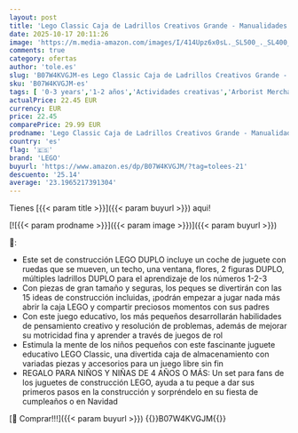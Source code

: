 ```yaml
---
layout: post
title: 'Lego Classic Caja de Ladrillos Creativos Grande - Manualidades para Niños y Niñas de 4+ Años - Animales  Casas y Coches de Juguete - Regalos de Cumpleaños y Reyes Magos 10698'
date: 2025-10-17 20:11:26
image: 'https://m.media-amazon.com/images/I/414Upz6x0sL._SL500_._SL400_.jpg'
comments: true
category: ofertas
author: 'tole.es'
slug: 'B07W4KVGJM-es Lego Classic Caja de Ladrillos Creativos Grande -...'
sku: 'B07W4KVGJM-es'
tags: [ '0-3 years','1-2 años','Actividades creativas','Arborist Merchandising Root','Bebés','Bebés y primera infancia','Juegos de construcción','Juegos de construcción para niños','Juguetes','Juguetes y juegos','Juguetes y juegos de aprendizaje y educación','LEGO','LEGO2','Montessori','Peluches y muñecas','Self Service','Sets de construcción','Special Features Stores','Top brands in Toys','b6d17eda-2c26-45ed-a098-453a9f96e839_0','b6d17eda-2c26-45ed-a098-453a9f96e839_1801','b6d17eda-2c26-45ed-a098-453a9f96e839_2801','b6d17eda-2c26-45ed-a098-453a9f96e839_3701','b6d17eda-2c26-45ed-a098-453a9f96e839_401','b6d17eda-2c26-45ed-a098-453a9f96e839_6301','b6d17eda-2c26-45ed-a098-453a9f96e839_6401','b6d17eda-2c26-45ed-a098-453a9f96e839_6501','b6d17eda-2c26-45ed-a098-453a9f96e839_6701','b6d17eda-2c26-45ed-a098-453a9f96e839_8001','b6d17eda-2c26-45ed-a098-453a9f96e839_8401','b6d17eda-2c26-45ed-a098-453a9f96e839_901','lego','magos','reyes','🇪🇸', ]
actualPrice: 22.45 EUR
currency: EUR
price: 22.45
comparePrice: 29.99 EUR
prodname: 'Lego Classic Caja de Ladrillos Creativos Grande - Manualidades para Niños y Niñas de 4+ Años - Animales  Casas y Coches de Juguete - Regalos de Cumpleaños y Reyes Magos 10698'
country: 'es'
flag: '🇪🇸'
brand: 'LEGO'
buyurl: 'https://www.amazon.es/dp/B07W4KVGJM/?tag=tolees-21'
descuento: '25.14'
average: '23.1965217391304'
---
```


Tienes [{{< param title >}}]({{< param buyurl >}}) aqui!

[![{{< param prodname >}}]({{< param image >}})]({{< param buyurl >}})

🔎:

- Este set de construcción LEGO DUPLO incluye un coche de juguete con ruedas que se mueven, un techo, una ventana, flores, 2 figuras DUPLO, múltiples ladrillos DUPLO para el aprendizaje de los números 1-2-3
- Con piezas de gran tamaño y seguras, los peques se divertirán con las 15 ideas de construcción incluidas, ¡podrán empezar a jugar nada más abrir la caja LEGO y compartir preciosos momentos con sus padres
- Con este juego educativo, los más pequeños desarrollarán habilidades de pensamiento creativo y resolución de problemas, además de mejorar su motricidad fina y aprender a través de juegos de rol
- Estimula la mente de los niños pequeños con este fascinante juguete educativo LEGO Classic, una divertida caja de almacenamiento con variadas piezas y accesorios para un juego libre sin fin
- REGALO PARA NIÑOS Y NIÑAS DE 4 AÑOS O MÁS: Un set para fans de los juguetes de construcción LEGO, ayuda a tu peque a dar sus primeros pasos en la construcción y sorpréndelo en su fiesta de cumpleaños o en Navidad

[🛒 Comprar!!!]({{< param buyurl >}})
{{<world>}}B07W4KVGJM{{</world>}}
